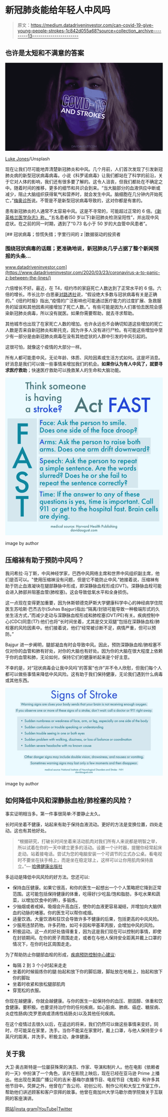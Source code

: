 # 新冠肺炎能给年轻人中风吗

> 原文：<https://medium.datadriveninvestor.com/can-covid-19-give-young-people-strokes-1c842d055a68?source=collection_archive---------13----------------------->

## 也许是太短和不满意的答案

![](img/78ab29c134506fc7b60da3b659cf86bf.png)

[Luke Jones](https://unsplash.com/photos/YmpC_Avl_7g)/Unsplash

现在让我们尽可能地弄清楚新冠肺炎和中风。几个月前，人们首次发现了引发新冠肺炎病的新型冠状病毒病毒。小说《科罗诺病毒》让我们都站在了科学的前沿，关于它对人体的影响，我们还有很多要了解的。这令人沮丧，但我们都处在不确定之中。随着时间的推移，更多的细节和共识会到来。“当大脑部分的血液供应中断或减少，阻止大脑组织获得氧气和营养时，就会发生中风。脑细胞在几分钟内开始死亡，”[梅奥诊所](https://www.mayoclinic.org/diseases-conditions/stroke/symptoms-causes/syc-20350113)说。不管是不是新型冠状病毒导致的，这对你都是有害的。

患有新冠肺炎的人通常不太容易中风。这是不寻常的，可能超过正常的 6 倍。[《新英格兰医学杂志》称，](https://www.nejm.org/doi/full/10.1056/NEJMc2009787)“五名患者(50 岁以下)新冠肺炎检测呈阳性”，并出现中风症状。在之前的同一时期，遇到了“0.73 名小于 50 岁的大血管中风患者”。

[](https://www.datadriveninvestor.com/2020/03/23/coronavirus-a-to-panic-z-between-the-lines/) [## 冠状病毒；惊慌失措；字里行间的 z |数据驱动的投资者

### 围绕冠状病毒的话题；更准确地说，新冠肺炎几乎占据了整个新闻预报的头条…

www.datadriveninvestor.com](https://www.datadriveninvestor.com/2020/03/23/coronavirus-a-to-panic-z-between-the-lines/) 

六倍增长不好。最近，在 T4，纽约市的家庭死亡人数达到了正常水平的 6 倍。六倍的增长。市长比尔·白思豪[对路透社](https://www.reuters.com/article/us-health-coronavirus-fdny/at-home-covid-19-deaths-may-be-significantly-undercounted-in-new-york-city-idUSKBN21P3KF)说，“假设绝大多数与冠状病毒有关是正确的。”《纽约时报》指出,“疫情的广泛影响也可能通过医疗能力的过度扩展、急救服务的延误和其他因素间接增加了死亡人数。”。有些可能是因为人们害怕去医院会感染新冠肺炎病毒，所以没有就医。如果你需要帮助，就去寻求帮助。

其他城市也出现了在家死亡人数的增加。也许永远也不会确切知道这些增加的死亡人数是否来自新冠肺炎和斯托克，因为许多人没有进行尸检。有可能这些增加中至少有一部分是由新冠肺炎病毒在没有其他症状的人群中引发的中风引起的。

这很可怕，就像这个疫情的大部分一样。

所有人都可能患中风，无论年龄、体质、风险因素或生活方式如何。这是坏消息。好消息是我们可以做一些事情来增加我们的机会。**如果你认为有人中风了，就要寻求医疗救助**；快速医疗救助可以挽救某人的生命和大脑功能。

![](img/0089702e990431406a19a8ed94a5aa05.png)

image by author

## **压缩袜有助于预防中风吗？**

我问希拉·马丁斯，中风神经学家，巴西中风网络主席和世界中风组织副主席，他们是否可以。"使用压缩袜没有问题，但是它不能防止中风."她接着说，压缩袜有助于防止血液凝块在腿部静脉中形成，即深静脉血栓形成(DVT)。深静脉血栓可能会进入肺部并阻塞血管(肺栓塞)。这会导致低氧水平和全身损伤。

这一点现在变得更加重要，因为休斯顿德克萨斯大学健康科学中心的神经病学住院医生苏哈斯·巴杰古尔(Suhas Bajgur)指出:“隔离/封锁可能导致一种极端形式的久坐生活方式，”而减少走动与深静脉血栓形成和肺栓塞(DVT/PE)有关。疾病控制中心(CDC)同意(T7):他们也将“长时间坐着，尤其是交叉双腿”包括在深静脉血栓/肺栓塞的风险因素中。他们接着说，他们“经常被诊断不足，病情严重，但可以预防。”

Bajgur 进一步阐明，腿部凝血有时会导致中风。因此，预防深静脉血栓/肺栓塞不仅对你的血管和肺有好处，对你的大脑也有好处。因为你的大脑在很大程度上依赖于你的血管和肺，无论如何，保持它们的健康听起来是个好主意。

不幸的是，对“冠状病毒会让我中风吗”的答案“也许”并不令人欣慰，但我们每个人都可以做些事情来降低中风风险。这有助于我们保持健康，无论我们遇到什么病毒或其他东西。

![](img/b112c85fcc9e3437a6fc1b1a3945f9c6.png)

image by author

## **如何降低中风和深静脉血栓/肺栓塞的风险？**

事实证明相当多。第一件事很简单:不要静止太久。

长时间坐着不健康，站起来有助于保持血液流动。更好的方法是变换位置，四处走动。这也有其他好处。

> “根据研究，打破长时间坐着来活动肌肉对我们所有人来说都是明智之举，所以试着在你的一天中建立更多的活动。设置一个计时器，提醒你经常起床走动。站着接电话。尝试为您的电脑安装一个可调节的立式办公桌。看电视时不要坐在扶手椅上，而是坐在稳定球上，这样可以让你用肌肉保持直立。”— [哈佛健康出版社](https://www.health.harvard.edu/pain/the-dangers-of-sitting)

多运动是降低中风风险的好方法。您还可以:

*   保持血压健康。如果它很高，和你的医生一起想出一个个人策略把它降到正常范围。这可能包括保持健康的体重，吃得好(少吃盐/饱和脂肪，多吃水果和蔬菜，以增加饮食中的钾)，多锻炼。
*   少抽烟或者戒掉。吸烟会升高血压，使你的血液更容易凝结，并增加向大脑供血的动脉的堵塞。你的医生可以帮你戒烟。
*   适量饮酒。大量饮酒和狂饮会导致许多不健康的后果，包括更高的中风风险。
*   少服用违禁药物。许多药物，如可卡因和甲基苯丙胺，会增加中风的风险。
*   积极运动。这一点的好处值得重复，因为这是我们现在可以控制的事情，即使在封锁期间。在你的房子周围走走，或者在与他人保持安全距离并戴上口罩的情况下，在你的社区周围走走。

为了帮助防止你腿部血栓的形成，[疾病预防控制中心建议](https://www.cdc.gov/ncbddd/dvt/facts.html):

*   每隔 2 到 3 个小时起来走走
*   坐着的时候锻炼你的腿:抬起和放下你的脚后跟，脚趾放在地板上，抬起和放下你的脚趾
*   坐着时收紧和放松腿部肌肉
*   穿宽松的衣服。

你现在越健康，你就会越健康。与你的医生一起保持你的血压、胆固醇、体重和饮食健康。要积极。也要坚持治疗你的任何疾病，如心脏病、肺病、癌症、糖尿病、炎症性肠病(克罗恩病或溃疡性结肠炎)以及其他任何疾病。

在这个疫情过去很久以后，在遥远的将来，我们仍然可以做这些事情来变好。同时，尽可能呆在家里，洗手。当你不能呆在家里时，戴上口罩，与他人保持至少 6 英尺的距离，并洗手。积极主动，身体健康。

## 关于我

大卫·奥古斯特是一位屡获殊荣的演员、作家、导演和制片人。他在电影《依赖者的一天》中扮演了一个角色，该片在影院上映后，现在已经在亚马逊 Prime 上播出。他出现在美国广播公司的吉米·基梅尔直播节目、电视节目《鬼城》和许多其他节目中。荧屏之外，他曾在广告公司、初创公司、制作公司和大型工作室工作，帮助他们讲述顾客和客户崇拜的故事。他曾在南加州大学马歇尔商学院做关于互联网的客座演讲。

[网站](http://www.davidaugust.com/)|[insta gram](https://instagram.com/davidaugust)|[YouTube](https://www.youtube.com/davidaugust)|[Twitter](https://twitter.com/DavidAugust)